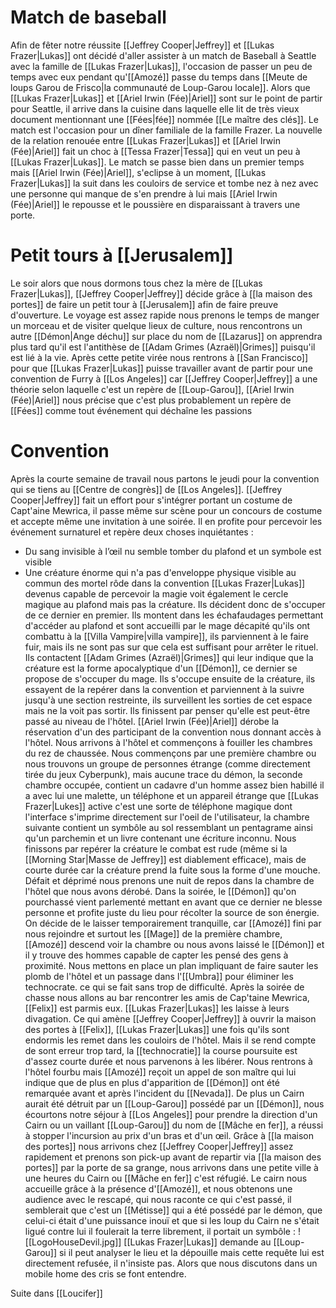 # Match de baseball
Afin de fêter notre réussite [[Jeffrey Cooper|Jeffrey]] et [[Lukas Frazer|Lukas]] ont décidé d'aller assister à un match de Baseball à Seattle avec la famille de [[Lukas Frazer|Lukas]], l'occasion de passer un peu de temps avec eux pendant qu'[[Amozé]] passe du temps dans [[Meute de loups Garou de Frisco|la communauté de Loup-Garou locale]].
Alors que [[Lukas Frazer|Lukas]] et [[Ariel Irwin (Fée)|Ariel]] sont sur le point de partir pour Seattle, il arrive dans la cuisine dans laquelle elle lit de très vieux document mentionnant une [[Fées|fée]] nommée [[Le maître des clés]].
Le match est l'occasion pour un dîner familiale de la famille Frazer. La nouvelle de la relation renouée entre [[Lukas Frazer|Lukas]] et [[Ariel Irwin (Fée)|Ariel]] fait un choc à [[Tessa Frazer|Tessa]] qui en veut un peu à [[Lukas Frazer|Lukas]].
Le match se passe bien dans un premier temps mais [[Ariel Irwin (Fée)|Ariel]], s'eclipse à un moment, [[Lukas Frazer|Lukas]] la suit dans les couloirs de service et tombe nez à nez avec une personne qui manque de s'en prendre à lui mais [[Ariel Irwin (Fée)|Ariel]] le repousse et le poussière en disparaissant à travers une porte.
# Petit tours à [[Jerusalem]]
Le soir alors que nous dormons tous chez la mère de [[Lukas Frazer|Lukas]], [[Jeffrey Cooper|Jeffrey]] décide grâce à [[la maison des portes]] de faire un petit tour à [[Jerusalem]] afin de faire preuve d'ouverture. Le voyage est assez rapide nous prenons le temps de manger un morceau et de visiter quelque lieux de culture, nous rencontrons un autre [[Démon|Ange déchu]] sur place du nom de [[Lazarus]] on apprendra plus tard qu'il est l'antithèse de [[Adam Grimes (Azraël)|Grimes]] puisqu'il est lié à la vie.
Après cette petite virée nous rentrons à [[San Francisco]] pour que [[Lukas Frazer|Lukas]] puisse travailler avant de partir pour une convention de Furry à [[Los Angeles]] car [[Jeffrey Cooper|Jeffrey]] a une théorie selon laquelle c'est un repère de [[Loup-Garou]], [[Ariel Irwin (Fée)|Ariel]] nous précise que c'est plus probablement un repère de [[Fées]] comme tout événement qui déchaîne les passions
# Convention
Après la courte semaine de travail nous partons le jeudi pour la convention qui se tiens au [[Centre de congrès]] de [[Los Angeles]]. [[Jeffrey Cooper|Jeffrey]] fait un effort pour s'intégrer portant un costume de Capt'aine Mewrica, il passe même sur scène pour un concours de costume et accepte même une invitation à une soirée. Il en profite pour percevoir les événement surnaturel et repère deux choses inquiétantes : 
* Du sang invisible à l’œil nu semble tomber du plafond et un symbole est visible
* Une créature énorme qui n'a pas d'enveloppe physique visible au commun des mortel rôde dans la convention
[[Lukas Frazer|Lukas]] devenus capable de percevoir la magie voit également le cercle magique au plafond mais pas la créature. Ils décident donc de s'occuper de ce dernier en premier.
Ils montent dans les échafaudages permettant d'accéder au plafond et sont accueilli par le mage décapité qu'ils ont combattu à la [[Villa Vampire|villa vampire]], ils parviennent à le faire fuir, mais ils ne sont pas sur que cela est suffisant pour arrêter le rituel. 
Ils contactent [[Adam Grimes (Azraël)|Grimes]] qui leur indique que la créature est la forme apocalyptique d'un [[Démon]], ce dernier se propose de s'occuper du mage.
Ils s'occupe ensuite de la créature, ils essayent de la repérer dans la convention et parviennent à la suivre jusqu'à une section restreinte, ils surveillent les sorties de cet espace mais ne la voit pas sortir. Ils finissent par penser qu'elle est peut-être passé au niveau de l'hôtel. [[Ariel Irwin (Fée)|Ariel]] dérobe la réservation d'un des participant de la convention nous donnant accès à l'hôtel. Nous arrivons à l'hôtel et commençons à fouiller les chambres du rez de chaussée. Nous commençons par une première chambre ou nous trouvons un groupe de personnes étrange (comme directement tirée du jeux Cyberpunk), mais aucune trace du démon, la seconde chambre occupée, contient un cadavre d'un homme assez bien habillé il a avec lui une malette, un téléphone et un appareil étrange que [[Lukas Frazer|Lukes]] active c'est une sorte de téléphone magique dont l'interface s'imprime directement sur l'oeil de l'utilisateur, la chambre suivante contient un symbôle au sol ressemblant un pentagrame ainsi qu'un parchemin et un livre contenant une écriture inconnu. Nous finissons par repérer la créature le combat est rude (même si la [[Morning Star|Masse de Jeffrey]] est diablement efficace), mais de courte durée car la créature prend la fuite sous la forme d'une mouche.
Défait et déprimé nous prenons une nuit de repos dans la chambre de l'hôtel que nous avons dérobé.
Dans la soirée, le [[Démon]] qu'on pourchassé vient parlementé mettant en avant que ce dernier ne blesse personne et profite juste du lieu pour récolter la source de son énergie. On décide de le laisser temporairement tranquille, car [[Amozé]] fini par nous rejoindre et surtout les [[Mage]] de la première chambre, [[Amozé]] descend voir la chambre ou nous avons laissé le [[Démon]] et il y trouve des hommes capable de capter les pensé des gens à proximité.
Nous mettons en place un plan impliquant de faire sauter les plomb de l'hôtel et un passage dans l'[[Umbra]] pour éliminer les technocrate. ce qui se fait sans trop de difficulté.
Après la soirée de chasse nous allons au bar rencontrer les amis de Cap'taine Mewrica, [[Felix]] est parmis eux. [[Lukas Frazer|Lukas]] les laisse à leurs divagation. Ce qui amène [[Jeffrey Cooper|Jeffrey]] à ouvrir la maison des portes à [[Felix]], [[Lukas Frazer|Lukas]] une fois qu'ils sont endormis les remet dans les couloirs de l'hôtel. Mais il se rend compte de sont erreur trop tard, la [[technocratie]] la course poursuite est d'assez courte durée et nous parvenons à les libérer.
Nous rentrons à l'hôtel fourbu mais [[Amozé]] reçoit un appel de son maître qui lui indique que de plus en plus d'apparition de [[Démon]] ont été remarquée avant et après l'incident du [[Nevada]]. De plus un Cairn aurait été détruit par un [[Loup-Garou]] possédé par un [[Démon]], nous écourtons notre séjour à [[Los Angeles]] pour prendre la direction d'un Cairn ou un vaillant [[Loup-Garou]] du nom de [[Mâche en fer]], a réussi à stopper l'incursion au prix d'un bras et d'un œil. Grâce à [[la maison des portes]] nous arrivons chez [[Jeffrey Cooper|Jeffrey]] assez rapidement et prenons son pick-up avant de repartir via [[la maison des portes]] par la porte de sa grange, nous arrivons dans une petite ville à une heures du Cairn ou [[Mâche en fer]] c'est réfugié.
Le cairn nous accueille grâce à la présence d'[[Amozé]], et nous obtenons une audience avec le rescapé, qui nous raconte ce qui c'est passé, il semblerait que c'est un [[Métisse]] qui a été possédé par le démon, que celui-ci était d'une puissance inouï et que si les loup du Cairn ne s'était ligué contre lui il foulerait la terre librement, il portait un symbôle :
![[LogoHouseDevil.jpg]]
[[Lukas Frazer|Lukas]] demande au [[Loup-Garou]] si il peut analyser le lieu et la dépouille mais cette requête lui est directement refusée, il n'insiste pas. Alors que nous discutons dans un mobile home des cris se font entendre.

Suite dans [[Loucifer]]